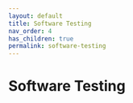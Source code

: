 ```yaml
---
layout: default
title: Software Testing
nav_order: 4
has_children: true
permalink: software-testing
---
```


# Software Testing